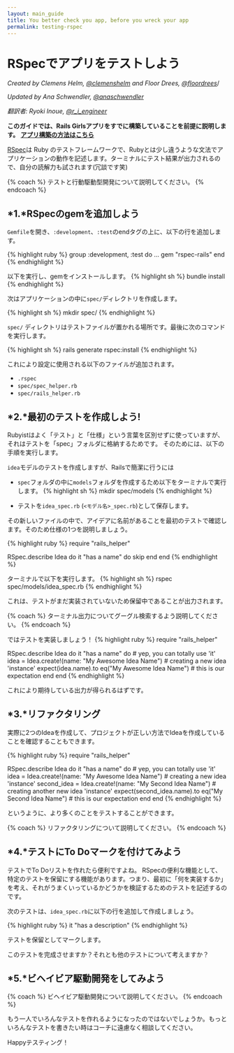 ```yaml
---
layout: main_guide
title: You better check you app, before you wreck your app
permalink: testing-rspec
---
```


# RSpecでアプリをテストしよう

*Created by Clemens Helm, [@clemenshelm](https://twitter.com/clemenshelm) and Floor Drees, [@floordrees](https://twitter.com/floordrees)*/

*Updated by Ana Schwendler, [@anaschwendler](https://twitter.com/anaschwendler)*

*翻訳者: Ryoki Inoue, [@r_i_engineer](https://twitter.com/r_i_engineer)*

**このガイドでは、Rails Girlsアプリをすでに構築していることを前提に説明します。** [**アプリ構築の方法はこちら**](/app)

[RSpec](https://github.com/rspec/rspec-rails)は Ruby のテストフレームワークで、Rubyとは少し違うような文法でアプリケーションの動作を記述します。ターミナルにテスト結果が出力されるので、自分の読解力も試されます(冗談です笑)

{% coach %}
テストと行動駆動型開発について説明してください。
{% endcoach %}

## *1.*RSpecのgemを追加しよう

`Gemfile`を開き、`:development`、`:test`のendタグの上に、以下の行を追加します。

{% highlight ruby %}
group :development, :test do
  ...
  gem "rspec-rails"
end
{% endhighlight %}

以下を実行し、gemをインストールします。
{% highlight sh %}
bundle install
{% endhighlight %}

次はアプリケーションの中に`spec/`ディレクトリを作成します。

{% highlight sh %}
mkdir spec/
{% endhighlight %}

`spec/` ディレクトリはテストファイルが置かれる場所です。最後に次のコマンドを実行します。

{% highlight sh %}
rails generate rspec:install
{% endhighlight %}


これにより設定に使用される以下のファイルが追加されます。

- `.rspec`
- `spec/spec_helper.rb`
- `spec/rails_helper.rb`

## *2.*最初のテストを作成しよう!

Rubyistはよく「テスト」と「仕様」という言葉を区別せずに使っていますが、それはテストを「spec」フォルダに格納するためです。
そのためには、以下の手順を実行します。

`idea`モデルのテストを作成しますが、Railsで簡潔に行うには

* `spec`フォルダの中に`models`フォルダを作成するため以下をターミナルで実行します。
{% highlight sh %}
mkdir spec/models
{% endhighlight %}

* テストを`idea_spec.rb` (`<モデル名>_spec.rb`)として保存します。

その新しいファイルの中で、アイデアに名前があることを最初のテストで確認します。そのため仕様の1つを説明しましょう。

{% highlight ruby %}
require "rails_helper"

RSpec.describe Idea do
  it "has a name" do
    skip
  end
end
{% endhighlight %}

ターミナルで以下を実行します。
{% highlight sh %}
rspec spec/models/idea_spec.rb
{% endhighlight %}

これは、テストがまだ実装されていないため保留中であることが出力されます。

{% coach %}
ターミナル出力についてグーグル検索するよう説明してください。
{% endcoach %}

ではテストを実装しましょう！
{% highlight ruby %}
require "rails_helper"

RSpec.describe Idea do
  it "has a name" do # yep, you can totally use 'it'
    idea = Idea.create!(name: "My Awesome Idea Name") # creating a new idea 'instance'
    expect(idea.name).to eq("My Awesome Idea Name") # this is our expectation
  end
end
{% endhighlight %}

これにより期待している出力が得られるはずです。

## *3.*リファクタリング

実際に2つのIdeaを作成して、プロジェクトが正しい方法でIdeaを作成していることを確認することもできます。



{% highlight ruby %}
require "rails_helper"

RSpec.describe Idea do
  it "has a name" do # yep, you can totally use 'it'
    idea = Idea.create!(name: "My Awesome Idea Name") # creating a new idea 'instance'
    second_idea = Idea.create!(name: "My Second Idea Name") # creating another new idea 'instance'
    expect(second_idea.name).to eq("My Second Idea Name") # this is our expectation
  end
end
{% endhighlight %}

というように、より多くのことをテストすることができます。

{% coach %}
リファクタリングについて説明してください。
{% endcoach %}

## *4.*テストにTo Doマークを付けてみよう

テストでTo Doリストを作れたら便利ですよね。
RSpecの便利な機能として、特定のテストを保留にする機能があります。つまり、最初に「何を実装するか」を考え、それがうまくいっているかどうかを検証するためのテストを記述するのです。

次のテストは、`idea_spec.rb`に以下の行を追加して作成しましょう。

{% highlight ruby %}
it "has a description"
{% endhighlight %}

テストを保留としてマークします。

このテストを完成させますか？それとも他のテストについて考えますか？

## *5.*ビヘイビア駆動開発をしてみよう
{% coach %}
ビヘイビア駆動開発について説明してください。
{% endcoach %}

もう一人でいろんなテストを作れるようになったのではないでしょうか。もっといろんなテストを書きたい時はコーチに遠慮なく相談してください。

Happyテスティング！
